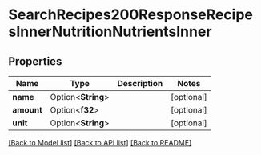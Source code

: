 # SearchRecipes200ResponseRecipesInnerNutritionNutrientsInner

## Properties

Name | Type | Description | Notes
------------ | ------------- | ------------- | -------------
**name** | Option<**String**> |  | [optional]
**amount** | Option<**f32**> |  | [optional]
**unit** | Option<**String**> |  | [optional]

[[Back to Model list]](../README.md#documentation-for-models) [[Back to API list]](../README.md#documentation-for-api-endpoints) [[Back to README]](../README.md)


